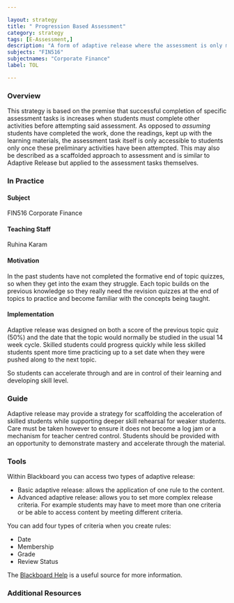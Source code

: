 ```yaml
---

layout: strategy
title: " Progression Based Assessment"
category: strategy
tags: [E-Assessment,] 
description: "A form of adaptive release where the assessment is only made available after the completion of preliminary tasks."
subjects: "FIN516"
subjectnames: "Corporate Finance"
label: TOL

---
```


### Overview

This strategy is based on the premise that successful completion of specific assessment tasks is increases when students must complete other activities before attempting said assessment. As opposed to _assuming_ students have completed the work, done the readings, kept up with the learning materials, the assessment task itself is only accessible to students only once these preliminary activities have been attempted. This may also be described as a scaffolded approach to assessment and is similar to Adaptive Release but applied to the assessment tasks themselves.

### In Practice
<div class="u-release practice" >

<div class="practice-item">
<div class="practice-content" markdown="1">

#### Subject 

FIN516 Corporate Finance

#### Teaching Staff

Ruhina Karam

#### Motivation

In the past students have not completed the formative end of topic quizzes, so when they get into the exam they struggle. Each topic builds on the previous knowledge so they really need the revision quizzes at the end of topics to practice and become familiar with the concepts being taught. 

#### Implementation

Adaptive release was designed on both a score of the previous topic quiz (50%) and the date that the topic would normally be studied in the usual 14 week cycle. Skilled students could progress quickly while less skilled students spent more time practicing up to a set date when they were pushed along to the next topic.

So students can accelerate through and are in control of their learning and developing skill level.

</div>
</div>
</div>

### Guide

Adaptive release may provide a strategy for scaffolding the acceleration of skilled students while supporting deeper skill rehearsal for weaker students. Care must be taken however to ensure it does not become a log jam or a mechanism for teacher centred control. Students should be provided with an opportunity to demonstrate mastery and accelerate through the material.

### Tools

Within Blackboard you can access two types of adaptive release:

* Basic adaptive release: allows the application of one rule to the content.
* Advanced adaptive release: allows you to set more complex release criteria. For example students may have to meet more than one criteria or be able to access content by meeting different criteria. 

You can add four types of criteria when you create rules:

* Date
* Membership
* Grade
* Review Status

The  [Blackboard Help](https://help.blackboard.com/Learn/Administrator/Hosting/Tools_Management/Managing_Tools) is a useful source for more information. 

### Additional Resources

<div class="apa-ref" markdown="1">
</div>

